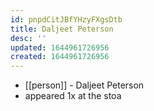 ```yaml
---
id: pnpdCitJBfYHzyFXgsDtb
title: Daljeet Peterson
desc: ''
updated: 1644961726956
created: 1644961726956
---
```



- [[person]] - Daljeet Peterson
- appeared 1x at the stoa
